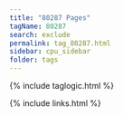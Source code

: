 ```yaml
---
title: "80287 Pages"
tagName: 80287
search: exclude
permalink: tag_80287.html
sidebar: cpu_sidebar
folder: tags
---
```

{% include taglogic.html %}

{% include links.html %}
